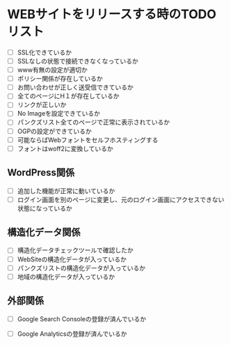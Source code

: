 # WEBサイトをリリースする時のTODOリスト

- [ ] SSL化できているか
- [ ] SSLなしの状態で接続できなくなっているか
- [ ] www有無の設定が適切か
- [ ] ポリシー関係が存在しているか
- [ ] お問い合わせが正しく送受信できているか
- [ ] 全てのページにH１が存在しているか
- [ ] リンクが正しいか
- [ ] No Imageを設定できているか
- [ ] パンクズリスト全てのページで正常に表示されているか
- [ ] OGPの設定ができているか
- [ ] 可能ならばWebフォントをセルフホスティングする
- [ ] フォントはwoff2に変換しているか

## WordPress関係

- [ ] 追加した機能が正常に動いているか
- [ ] ログイン画面を別のページに変更し、元のログイン画面にアクセスできない状態になっているか

## 構造化データ関係

- [ ] 構造化データチェックツールで確認したか
- [ ] WebSiteの構造化データが入っているか
- [ ] パンクズリストの構造化データが入っているか
- [ ] 地域の構造化データが入っているか

## 外部関係

- [ ] Google Search Consoleの登録が済んでいるか
- [ ] Google Analyticsの登録が済んでいるか

